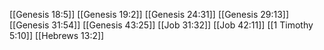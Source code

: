 [[Genesis 18:5]]
[[Genesis 19:2]]
[[Genesis 24:31]]
[[Genesis 29:13]]
[[Genesis 31:54]]
[[Genesis 43:25]]
[[Job 31:32]]
[[Job 42:11]]
[[1 Timothy 5:10]]
[[Hebrews 13:2]]
